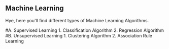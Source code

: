 ## Machine Learning

Hye, here you'll find different types of Machine Learning Algorithms.

#A.  Supervised Learning
    1. Classification Algorithm
    2. Regression Algorithm
#B.  Unsupervised Learning
    1. Clustering Algorithm
    2. Association Rule Learning
